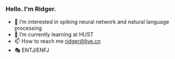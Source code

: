 ### Hello. I'm Ridger.

- 👀 I’m interested in spiking neural network and natural language processing
- 🌱 I’m currently learning at HUST
- 📫 How to reach me [ridger@live.cn](mailto:ridger@live.cn)
- 🎭 ENTJ/ENFJ